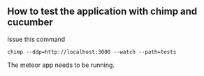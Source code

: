 ## How to test the application with chimp and cucumber
Issue this command

`chimp --ddp=http://localhost:3000 --watch --path=tests`

The meteor app needs to be running.
